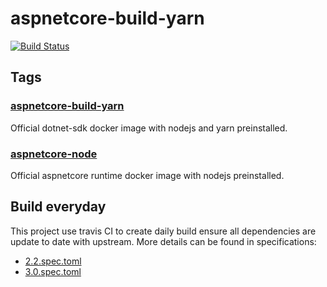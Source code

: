 # aspnetcore-build-yarn

[![Build Status](https://travis-ci.org/ZeekoZhu/aspnetcore-build-yarn.svg)](https://travis-ci.org/ZeekoZhu/aspnetcore-build-yarn)

## Tags

### [aspnetcore-build-yarn](https://hub.docker.com/r/zeekozhu/aspnetcore-build-yarn/)

Official dotnet-sdk docker image with nodejs and yarn preinstalled.

### [aspnetcore-node](https://hub.docker.com/r/zeekozhu/aspnetcore-node/)

Official aspnetcore runtime docker image with nodejs preinstalled.

## Build everyday

This project use travis CI to create daily build ensure all dependencies are update to date with upstream. More details can be found in specifications:

- [2.2.spec.toml](https://github.com/ZeekoZhu/aspnetcore-build-yarn/blob/master/2.2.spec.toml)
- [3.0.spec.toml](https://github.com/ZeekoZhu/aspnetcore-build-yarn/blob/master/3.0.spec.toml)
